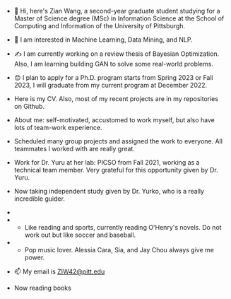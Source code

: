 - 👋 Hi, here's Zian Wang, a second-year graduate student studying for a Master of Science degree (MSc) in Information Science at the School of Computing and Information of the University of Pittsburgh.
- 👀 I am interested in Machine Learning, Data Mining, and NLP.
- ✍️ I am currently working on a review thesis of Bayesian Optimization. Also, I am learning building GAN to solve some real-world problems.
- 😊 I plan to apply for a Ph.D. program starts from Spring 2023 or Fall 2023, I will graduate from my current program at December 2022.
- Here is my CV. Also, most of my recent projects are in my repositories on Github.

- About me: self-motivated, accustomed to work myself, but also have lots of team-work experience.
- Scheduled many group projects and assigned the work to everyone. All teammates I worked with are really great.
- Work for Dr. Yuru at her lab: PICSO from Fall 2021, working as a technical team member. Very grateful for this opportunity given by Dr. Yuru.
- Now taking independent study given by Dr. Yurko, who is a really incredible guider.
- 
- - Like reading and sports, currently reading O'Henry's novels. Do not work out but like soccer and baseball.
- - Pop music lover. Alessia Cara, Sia, and Jay Chou always give me power.

- 📫 My email is ZIW42@pitt.edu

- Now reading books

<!---
ziw42/ziw42 is a ✨ special ✨ repository because its `README.md` (this file) appears on your GitHub profile.
You can click the Preview link to take a look at your changes.
--->
